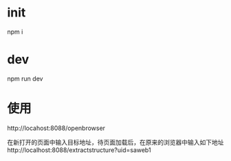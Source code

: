 # init 
npm i

# dev
npm run dev


# 使用
http://locahost:8088/openbrowser 

在新打开的页面中输入目标地址，待页面加载后，在原来的浏览器中输入如下地址
http://localhost:8088/extractstructure?uid=saweb1